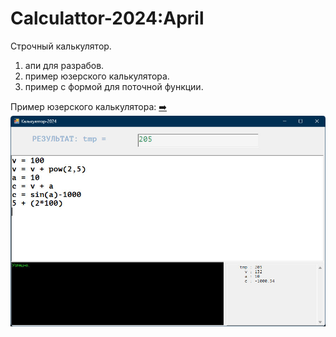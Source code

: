 # Calculattor-2024:April
  
Строчный калькулятор.
  
1. апи для разрабов.
2. пример юзерского калькулятора.
3. пример с формой для поточной функции.
  

  Пример юзерского калькулятора: [:arrow_right:](VSC%2B%2B2022/CalcForm/CalcForm2)
  ![Screenshot in game 1](scrshorts/CalcForm2.jpg)
  

  